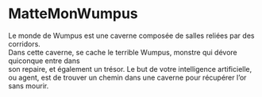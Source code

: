 # MatteMonWumpus

Le	monde	de	Wumpus	est	une	caverne	composée	de	salles	reliées	par	des	corridors.	
Dans	cette	caverne,	se	cache	le	terrible	Wumpus,	monstre	qui	dévore	quiconque	entre	dans	
son	repaire,	et	également	un	trésor.	Le	but	de	votre	intelligence	artificielle,	ou	agent, est	de
trouver	un	chemin	dans	une	caverne	pour	récupérer	l’or	sans	mourir.
